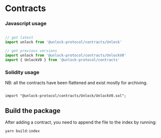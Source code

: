 # Contracts

### Javascript usage

```js

// get latest
import unlock from '@unlock-protocol/contracts/Unlock'

// get previous versions
import unlock from '@unlock-protocol/contracts/UnlockV0'
import { UnlockV0 } from '@unlock-protocol/contracts'

```


### Solidity usage

NB: all the contracts have been flattened and exist mostly for archiving.

```solidity

import "@unlock-protocol/contracts/Unlock/UnlockV0.sol";

```

## Build the package

After adding a contract, you need to append the file to the index by running:

```
yarn build:index
```